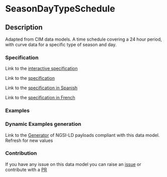 # SeasonDayTypeSchedule

## Description 

Adapted from CIM data models. A time schedule covering a 24 hour period, with curve data for a specific type of season and day.
### Specification

Link to the [interactive specification](https://swagger.lab.fiware.org/?url=https://smart-data-models.github.io/dataModel.EnergyCIM/SeasonDayTypeSchedule/swagger.yaml)

Link to the [specification](https://smart-data-models.github.io/dataModel.EnergyCIM/SeasonDayTypeSchedule/doc/spec.md)

Link to the [specification in Spanish](https://smart-data-models.github.io/dataModel.EnergyCIM/SeasonDayTypeSchedule/doc/spec_ES.md)

Link to the [specification in French](https://smart-data-models.github.io/dataModel.EnergyCIM/SeasonDayTypeSchedule/doc/spec_FR.md)
### Examples
### Dynamic Examples generation

Link to the [Generator](https://smartdatamodels.org/extra/ngsi-ld_generator_v0.91.php?schemaUrl=https://raw.githubusercontent.com/smart-data-models/dataModel.EnergyCIM/master/SeasonDayTypeSchedule/schema.json&email=info@smartdatamodels.org) of NGSI-LD payloads compliant with this data model. Refresh for new values
### Contribution

 If you have any issue on this data model you can raise an [issue](https://github.com/smart-data-models/dataModel.EnergyCIM/issues)  or contribute with a [PR](https://github.com/smart-data-models/dataModel.EnergyCIM/pulls)